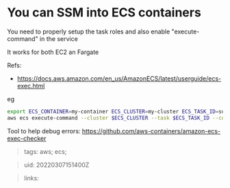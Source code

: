 # You can SSM into ECS containers

You need to properly setup the task roles and also enable "execute-command" in
the service

It works for both EC2 an Fargate

Refs:
- https://docs.aws.amazon.com/en_us/AmazonECS/latest/userguide/ecs-exec.html

eg
```bash
export ECS_CONTAINER=my-container ECS_CLUSTER=my-cluster ECS_TASK_ID=some-task-id
aws ecs execute-command --cluster $ECS_CLUSTER --task $ECS_TASK_ID --container $ECS_CONTAINER --interactive --command "/bin/sh"
```

Tool to help debug errors:
https://github.com/aws-containers/amazon-ecs-exec-checker

> tags: aws; ecs;

> uid: 20220307151400Z

> links: 

